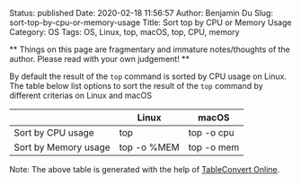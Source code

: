 Status: published
Date: 2020-02-18 11:56:57
Author: Benjamin Du
Slug: sort-top-by-cpu-or-memory-usage
Title: Sort top by CPU or Memory Usage
Category: OS
Tags: OS, Linux, top, macOS, top, CPU, memory

**
Things on this page are fragmentary and immature notes/thoughts of the author.
Please read with your own judgement!
**

By default the result of the `top` command is sorted by CPU usage on Linux.
The table below list options to sort the result of the `top` command 
by different criterias on Linux and macOS


|                      | Linux        | macOS         |
|----------------------|--------------|-------------|
| Sort by CPU usage    | top          | top \-o cpu |
| Sort by Memory usage | top \-o %MEM | top \-o mem |

Note: The above table is generated with the help of [TableConvert Online](https://tableconvert.com/).
